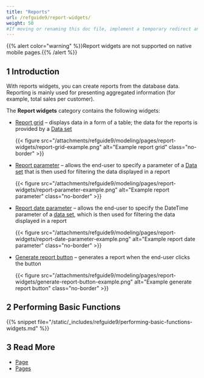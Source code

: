 ```yaml
---
title: "Reports"
url: /refguide9/report-widgets/
weight: 50
#If moving or renaming this doc file, implement a temporary redirect and let the respective team know they should update the URL in the product. See Mapping to Products for more details.
---
```


{{% alert color="warning" %}}Report widgets are not supported on native mobile pages.{{% /alert %}}

## 1 Introduction

With reports widgets, you can create reports from the database data. Reporting is mainly used for presenting aggregated information (for example, total sales per customer). 

The **Report widgets** category contains the following widgets:

* [Report grid](/refguide9/report-grid/) – displays data in a form of a table; the data for the reports is provided by a [Data set](/refguide9/data-sets/)

    {{< figure src="/attachments/refguide9/modeling/pages/report-widgets/report-grid-example.png" alt="Example report grid" class="no-border" >}}

* [Report parameter](/refguide9/report-parameter/) – allows the end-user to specify a parameter of a [Data set](/refguide9/data-sets/) that is then used for filtering the data displayed in a report

    {{< figure src="/attachments/refguide9/modeling/pages/report-widgets/report-parameter-example.png" alt="Example report parameter" class="no-border" >}}

* [Report date parameter](/refguide9/report-date-parameter/) – allows the end-user to specify the DateTime parameter of a [data set](/refguide9/data-sets/), which is then used for filtering the data displayed in a report

    {{< figure src="/attachments/refguide9/modeling/pages/report-widgets/report-date-parameter-example.png" alt="Example report date parameter" class="no-border" >}}

* [Generate report button](/refguide9/report-button/) – generates a report when the end-user clicks the button

    {{< figure src="/attachments/refguide9/modeling/pages/report-widgets/generate-report-button-example.png" alt="Example generate report button" class="no-border" >}}

## 2 Performing Basic Functions

{{% snippet file="/static/_includes/refguide9/performing-basic-functions-widgets.md" %}}

## 3 Read More

* [Page](/refguide9/page/)
* [Pages](/refguide9/pages/)
